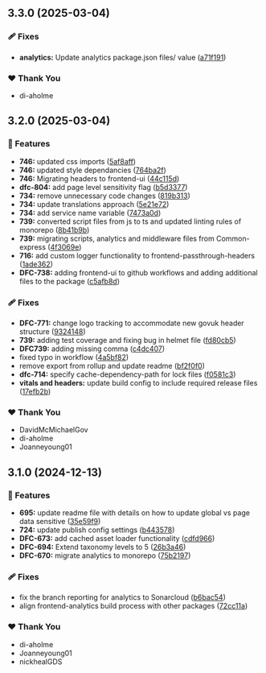 ## 3.3.0 (2025-03-04)

### 🩹 Fixes

- **analytics:** Update analytics package.json files/ value ([a71f191](https://github.com/govuk-one-login/govuk-one-login-frontend/commit/a71f191))

### ❤️  Thank You

- di-aholme

## 3.2.0 (2025-03-04)

### 🚀 Features

- **746:** updated css imports ([5af8aff](https://github.com/govuk-one-login/govuk-one-login-frontend/commit/5af8aff))
- **746:** updated style dependancies ([764ba2f](https://github.com/govuk-one-login/govuk-one-login-frontend/commit/764ba2f))
- **746:** Migrating headers to frontend-ui ([44c115d](https://github.com/govuk-one-login/govuk-one-login-frontend/commit/44c115d))
- **dfc-804:** add page level sensitivity flag ([b5d3377](https://github.com/govuk-one-login/govuk-one-login-frontend/commit/b5d3377))
- **734:** remove unnecessary code changes ([819b313](https://github.com/govuk-one-login/govuk-one-login-frontend/commit/819b313))
- **734:** update translations approach ([5e21e72](https://github.com/govuk-one-login/govuk-one-login-frontend/commit/5e21e72))
- **734:** add service name variable ([7473a0d](https://github.com/govuk-one-login/govuk-one-login-frontend/commit/7473a0d))
- **739:** converted script files from js to ts and updated linting rules of monorepo ([8b41b9b](https://github.com/govuk-one-login/govuk-one-login-frontend/commit/8b41b9b))
- **739:** migrating scripts, analytics and middleware files from Common-express ([4f3069e](https://github.com/govuk-one-login/govuk-one-login-frontend/commit/4f3069e))
- **716:** add custom logger functionality to frontend-passthrough-headers ([1ade362](https://github.com/govuk-one-login/govuk-one-login-frontend/commit/1ade362))
- **DFC-738:** adding frontend-ui to github workflows and adding additional files to the package ([c5afb8d](https://github.com/govuk-one-login/govuk-one-login-frontend/commit/c5afb8d))

### 🩹 Fixes

- **DFC-771:** change logo tracking to accommodate new govuk header structure ([9324148](https://github.com/govuk-one-login/govuk-one-login-frontend/commit/9324148))
- **739:** adding test coverage and fixing bug in helmet file ([fd80cb5](https://github.com/govuk-one-login/govuk-one-login-frontend/commit/fd80cb5))
- **DFC739:** adding missing comma ([c4dc407](https://github.com/govuk-one-login/govuk-one-login-frontend/commit/c4dc407))
- fixed typo in workflow ([4a5bf82](https://github.com/govuk-one-login/govuk-one-login-frontend/commit/4a5bf82))
- remove export from rollup and update readme ([bf2f0f0](https://github.com/govuk-one-login/govuk-one-login-frontend/commit/bf2f0f0))
- **dfc-714:** specify cache-dependency-path for lock files ([f0581c3](https://github.com/govuk-one-login/govuk-one-login-frontend/commit/f0581c3))
- **vitals and headers:** update build config to include required release files ([17efb2b](https://github.com/govuk-one-login/govuk-one-login-frontend/commit/17efb2b))

### ❤️  Thank You

- DavidMcMichaelGov
- di-aholme
- Joanneyoung01

## 3.1.0 (2024-12-13)

### 🚀 Features

- **695:** update readme file with details on how to update global vs page data sensitive ([35e59f9](https://github.com/govuk-one-login/govuk-one-login-frontend/commit/35e59f9))
- **724:** update publish config settings ([b443578](https://github.com/govuk-one-login/govuk-one-login-frontend/commit/b443578))
- **DFC-673:** add cached asset loader functionality ([cdfd966](https://github.com/govuk-one-login/govuk-one-login-frontend/commit/cdfd966))
- **DFC-694:** Extend taxonomy levels to 5 ([26b3a46](https://github.com/govuk-one-login/govuk-one-login-frontend/commit/26b3a46))
- **DFC-670:** migrate analytics to monorepo ([75b2197](https://github.com/govuk-one-login/govuk-one-login-frontend/commit/75b2197))

### 🩹 Fixes

- fix the branch reporting for analytics to Sonarcloud ([b6bac54](https://github.com/govuk-one-login/govuk-one-login-frontend/commit/b6bac54))
- align frontend-analytics build process with other packages ([72cc11a](https://github.com/govuk-one-login/govuk-one-login-frontend/commit/72cc11a))

### ❤️ Thank You

- di-aholme
- Joanneyoung01
- nickhealGDS
